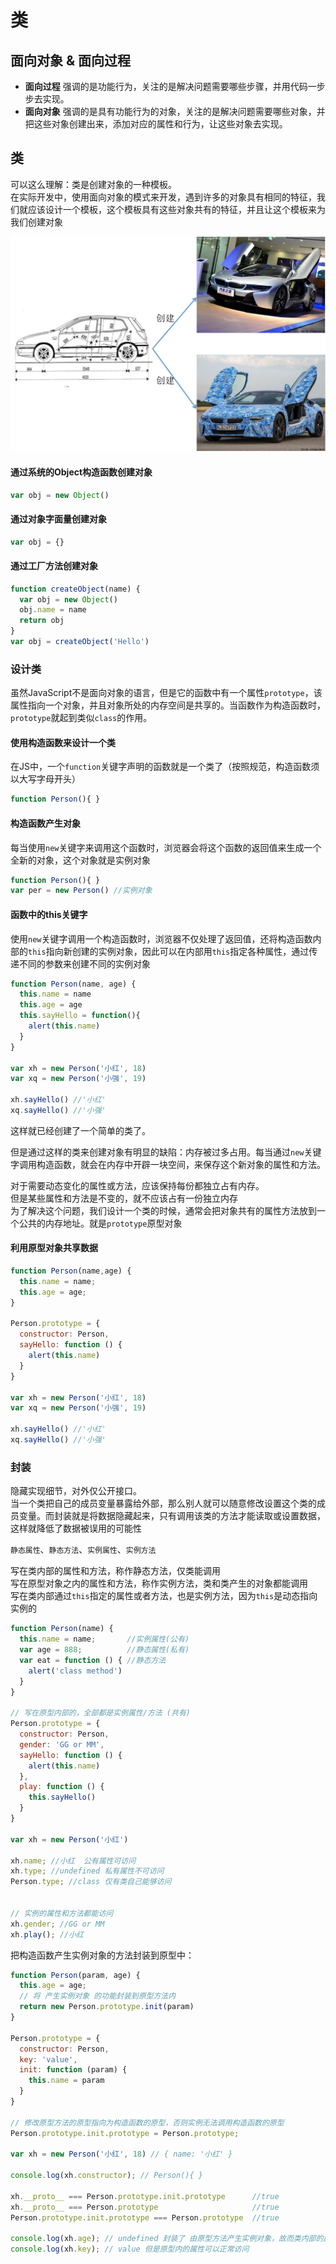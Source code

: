 # 类

## 面向对象 & 面向过程
* **面向过程** 强调的是功能行为，关注的是解决问题需要哪些步骤，并用代码一步步去实现。
* **面向对象** 强调的是具有功能行为的对象，关注的是解决问题需要哪些对象，并把这些对象创建出来，添加对应的属性和行为，让这些对象去实现。

## 类
可以这么理解：类是创建对象的一种模板。\
在实际开发中，使用面向对象的模式来开发，遇到许多的对象具有相同的特征，我们就应该设计一个模板，这个模板具有这些对象共有的特征，并且让这个模板来为我们创建对象

![class](/assets/img/class.png)

#### 通过系统的Object构造函数创建对象
```js
var obj = new Object()
```
#### 通过对象字面量创建对象
```js
var obj = {}
```

#### 通过工厂方法创建对象
```js
function createObject(name) {
  var obj = new Object()
  obj.name = name
  return obj
}
var obj = createObject('Hello')
```

### 设计类
虽然JavaScript不是面向对象的语言，但是它的函数中有一个属性`prototype`，该属性指向一个对象，并且对象所处的内存空间是共享的。当函数作为构造函数时，`prototype`就起到类似`class`的作用。

#### 使用构造函数来设计一个类
在JS中，一个`function`关键字声明的函数就是一个类了（按照规范，构造函数须以大写字母开头）
```js
function Person(){ }
```
#### 构造函数产生对象
每当使用`new`关键字来调用这个函数时，浏览器会将这个函数的返回值来生成一个全新的对象，这个对象就是实例对象
```js
function Person(){ }
var per = new Person() //实例对象
```

#### 函数中的this关键字
使用`new`关键字调用一个构造函数时，浏览器不仅处理了返回值，还将构造函数内部的`this`指向新创建的实例对象，因此可以在内部用`this`指定各种属性，通过传递不同的参数来创建不同的实例对象
```js
function Person(name, age) {
  this.name = name
  this.age = age
  this.sayHello = function(){
    alert(this.name)
  }
}

var xh = new Person('小红', 18)
var xq = new Person('小强', 19)

xh.sayHello() //'小红'
xq.sayHello() //'小强'
```
这样就已经创建了一个简单的类了。

但是通过这样的类来创建对象有明显的缺陷：内存被过多占用。每当通过`new`关键字调用构造函数，就会在内存中开辟一块空间，来保存这个新对象的属性和方法。

对于需要动态变化的属性或方法，应该保持每份都独立占有内存。\
但是某些属性和方法是不变的，就不应该占有一份独立内存\
为了解决这个问题，我们设计一个类的时候，通常会把对象共有的属性方法放到一个公共的内存地址。就是`prototype`原型对象

#### 利用原型对象共享数据
```js
function Person(name,age) {
  this.name = name;
  this.age = age;
}

Person.prototype = {
  constructor: Person,
  sayHello: function () {
    alert(this.name)
  }
}

var xh = new Person('小红', 18)
var xq = new Person('小强', 19)

xh.sayHello() //'小红'
xq.sayHello() //'小强'
```

### 封装
隐藏实现细节，对外仅公开接口。\
当一个类把自己的成员变量暴露给外部，那么别人就可以随意修改设置这个类的成员变量。而封装就是将数据隐藏起来，只有调用该类的方法才能读取或设置数据，这样就降低了数据被误用的可能性

`静态属性`、`静态方法`、`实例属性`、`实例方法`

写在类内部的属性和方法，称作静态方法，仅类能调用\
写在原型对象之内的属性和方法，称作实例方法，类和类产生的对象都能调用\
写在类内部通过`this`指定的属性或者方法，也是实例方法，因为`this`是动态指向实例的
```js
function Person(name) {
  this.name = name;       //实例属性(公有)
  var age = 888;          //静态属性(私有)
  var eat = function () { //静态方法
    alert('class method')
  }
}

// 写在原型内部的，全部都是实例属性/方法 (共有)
Person.prototype = {
  constructor: Person,
  gender: 'GG or MM',
  sayHello: function () {
    alert(this.name)
  },
  play: function () {
    this.sayHello()
  }
}

var xh = new Person('小红')

xh.name; //小红  公有属性可访问
xh.type; //undefined 私有属性不可访问
Person.type; //class 仅有类自己能够访问


// 实例的属性和方法都能访问
xh.gender; //GG or MM
xh.play(); //小红
```

把构造函数产生实例对象的方法封装到原型中：
```js
function Person(param, age) {
  this.age = age;
  // 将 产生实例对象 的功能封装到原型方法内
  return new Person.prototype.init(param)
}

Person.prototype = {
  constructor: Person,
  key: 'value',
  init: function (param) {
    this.name = param
  }
}

// 修改原型方法的原型指向为构造函数的原型，否则实例无法调用构造函数的原型
Person.prototype.init.prototype = Person.prototype;

var xh = new Person('小红', 18) // { name: '小红' }

console.log(xh.constructor); // Person(){ }

xh.__proto__ === Person.prototype.init.prototype      //true
xh.__proto__ === Person.prototype                     //true
Person.prototype.init.prototype === Person.prototype  //true

console.log(xh.age); // undefined 封装了 由原型方法产生实例对象，故而类内部的属性实例无法访问
console.log(xh.key); // value 但是原型内的属性可以正常访问
```

<Vssue />